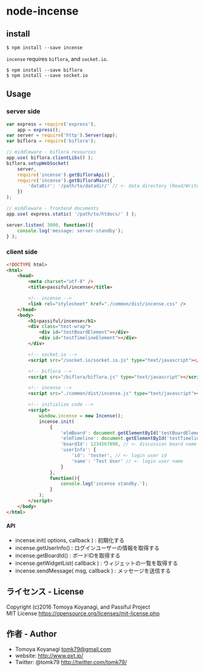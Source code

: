 # node-incense

## install

```
$ npm install --save incense
```

`incense` requires `biflora`, and `socket.io`.

```
$ npm install --save biflora
$ npm install --save socket.io
```

## Usage

### server side

```js
var express = require('express'),
	app = express();
var server = require('http').Server(app);
var biflora = require('biflora');

// middleware - biflora resources
app.use( biflora.clientLibs() );
biflora.setupWebSocket(
	server,
	require('incense').getBifloraApi() ,
	require('incense').getBifloraMain({
		'dataDir': '/path/to/datadir/' // <- data directory (Read/Write permission required)
	})
);

// middleware - frontend documents
app.use( express.static( '/path/to/htdocs/' ) );

server.listen( 3000, function(){
	console.log('message: server-standby');
} );
```

### client side

```html
<!DOCTYPE html>
<html>
	<head>
		<meta charset="utf-8" />
		<title>passiful/incense</title>

		<!-- incense -->
		<link rel="stylesheet" href="./common/dist/incense.css" />
	</head>
	<body>
		<h1>passiful/incense</h1>
		<div class="test-wrap">
			<div id="testBoardElement"></div>
			<div id="testTimelineElement"></div>
		</div>

		<!-- socket.io -->
		<script src="/socket.io/socket.io.js" type="text/javascript"></script>

		<!-- biflora -->
		<script src="/biflora/biflora.js" type="text/javascript"></script>

		<!-- incense -->
		<script src="./common/dist/incense.js" type="text/javascript"></script>

		<!-- initialize code -->
		<script>
			window.incense = new Incense();
			incense.init(
				{
					'elmBoard': document.getElementById('testBoardElement'),
					'elmTimeline': document.getElementById('testTimelineElement'),
					'boardId': 1234567890, // <- discussion board name
					'userInfo': {
						'id': 'tester', // <- login user id
						'name': 'Test User' // <- login user name
					}
				},
				function(){
					console.log('incense standby.');
				}
			);
		</script>
	</body>
</html>
```

#### API

- incense.init( options, callback ) : 初期化する
- incense.getUserInfo() : ログインユーザーの情報を取得する
- incense.getBoardId() : ボードIDを取得する
- incense.getWidgetList( callback ) : ウィジェットの一覧を取得する
- incense.sendMessage( msg, callback ) : メッセージを送信する


## ライセンス - License

Copyright (c)2016 Tomoya Koyanagi, and Passiful Project<br />
MIT License https://opensource.org/licenses/mit-license.php


## 作者 - Author

- Tomoya Koyanagi <tomk79@gmail.com>
- website: <http://www.pxt.jp/>
- Twitter: @tomk79 <http://twitter.com/tomk79/>
